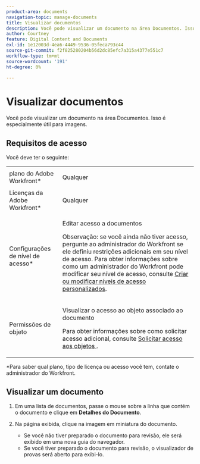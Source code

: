 ```yaml
---
product-area: documents
navigation-topic: manage-documents
title: Visualizar documentos
description: Você pode visualizar um documento na área Documentos. Isso é especialmente útil para imagens.
author: Courtney
feature: Digital Content and Documents
exl-id: 1e12003d-4ea6-4449-9536-05feca793c44
source-git-commit: f2f825280204b56d2dc85efc7a315a4377e551c7
workflow-type: tm+mt
source-wordcount: '191'
ht-degree: 0%

---
```


# Visualizar documentos

Você pode visualizar um documento na área Documentos. Isso é especialmente útil para imagens.

## Requisitos de acesso

Você deve ter o seguinte:

<table style="table-layout:auto"> 
 <col> 
 </col> 
 <col> 
 </col> 
 <tbody> 
  <tr> 
   <td role="rowheader">plano do Adobe Workfront*</td> 
   <td> <p> Qualquer</p> </td> 
  </tr> 
  <tr> 
   <td role="rowheader">Licenças da Adobe Workfront*</td> 
   <td> <p>Qualquer</p> </td> 
  </tr> 
  <tr data-mc-conditions=""> 
   <td role="rowheader">Configurações de nível de acesso*</td> 
   <td> <p>Editar acesso a documentos</p> <p>Observação: se você ainda não tiver acesso, pergunte ao administrador do Workfront se ele definiu restrições adicionais em seu nível de acesso. Para obter informações sobre como um administrador do Workfront pode modificar seu nível de acesso, consulte <a href="../../administration-and-setup/add-users/configure-and-grant-access/create-modify-access-levels.md" class="MCXref xref">Criar ou modificar níveis de acesso personalizados</a>.</p> </td> 
  </tr> 
  <tr data-mc-conditions=""> 
   <td role="rowheader">Permissões de objeto</td> 
   <td> <p>Visualizar o acesso ao objeto associado ao documento</p> <p>Para obter informações sobre como solicitar acesso adicional, consulte <a href="../../workfront-basics/grant-and-request-access-to-objects/request-access.md" class="MCXref xref">Solicitar acesso aos objetos </a>.</p> </td> 
  </tr> 
 </tbody> 
</table>

&#42;Para saber qual plano, tipo de licença ou acesso você tem, contate o administrador do Workfront.

## Visualizar um documento

1. Em uma lista de documentos, passe o mouse sobre a linha que contém o documento e clique em **Detalhes do Documento**.
1. Na página exibida, clique na imagem em miniatura do documento.

   * Se você não tiver preparado o documento para revisão, ele será exibido em uma nova guia do navegador.
   * Se você tiver preparado o documento para revisão, o visualizador de provas será aberto para exibi-lo.
